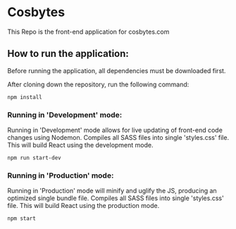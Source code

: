 # Cosbytes

This Repo is the front-end application for cosbytes.com

## How to run the application:

Before running the application, all dependencies must be downloaded first.

After cloning down the repository, run the following command:

```
npm install
```


### Running in 'Development' mode:

Running in 'Development' mode allows for live updating of front-end code changes using Nodemon.
Compiles all SASS files into single 'styles.css' file.
This will build React using the development mode.

```
npm run start-dev
```

### Running in 'Production' mode:

Running in 'Production' mode will minify and uglify the JS, producing an optimized single bundle file.
Compiles all SASS files into single 'styles.css' file.
This will build React using the production mode.

```
npm start
```
